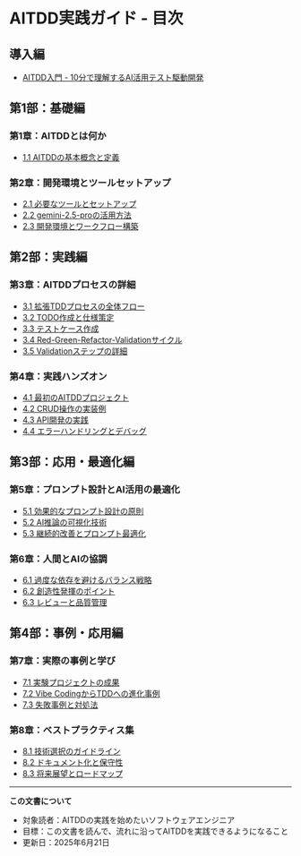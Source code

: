 # AITDD実践ガイド - 目次

## 導入編
- [AITDD入門 - 10分で理解するAI活用テスト駆動開発](./aitdd-getting-started.md)

## 第1部：基礎編

### 第1章：AITDDとは何か
- [1.1 AITDDの基本概念と定義](./01-fundamentals/01-aitdd-definition.md)

### 第2章：開発環境とツールセットアップ
- [2.1 必要なツールとセットアップ](./02-environment/01-tools-setup.md)
 - [2.2 gemini-2.5-proの活用方法](./02-environment/02-usage.md)
- [2.3 開発環境とワークフロー構築](./02-environment/03-workflow-setup.md)

## 第2部：実践編

### 第3章：AITDDプロセスの詳細
- [3.1 拡張TDDプロセスの全体フロー](./03-process/01-extended-tdd-flow.md)
- [3.2 TODO作成と仕様策定](./03-process/02-todo-and-specification.md)
- [3.3 テストケース作成](./03-process/03-test-case-creation.md)
- [3.4 Red-Green-Refactor-Validationサイクル](./03-process/04-rgr-validation-cycle.md)
- [3.5 Validationステップの詳細](./03-process/05-validation-details.md)

### 第4章：実践ハンズオン
- [4.1 最初のAITDDプロジェクト](./04-hands-on/01-first-project.md)
- [4.2 CRUD操作の実装例](./04-hands-on/02-crud-example.md)
- [4.3 API開発の実践](./04-hands-on/03-api-development.md)
- [4.4 エラーハンドリングとデバッグ](./04-hands-on/04-error-handling.md)

## 第3部：応用・最適化編

### 第5章：プロンプト設計とAI活用の最適化
- [5.1 効果的なプロンプト設計の原則](./05-optimization/01-prompt-design.md)
- [5.2 AI推論の可視化技術](./05-optimization/02-ai-inference-visualization.md)
- [5.3 継続的改善とプロンプト最適化](./05-optimization/03-continuous-improvement.md)

### 第6章：人間とAIの協調
- [6.1 過度な依存を避けるバランス戦略](./06-collaboration/01-balance-strategy.md)
- [6.2 創造性発揮のポイント](./06-collaboration/02-creativity-points.md)
- [6.3 レビューと品質管理](./06-collaboration/03-review-quality.md)

## 第4部：事例・応用編

### 第7章：実際の事例と学び
- [7.1 実験プロジェクトの成果](./07-case-studies/01-experimental-results.md)
- [7.2 Vibe CodingからTDDへの進化事例](./07-case-studies/02-evolution-case.md)
- [7.3 失敗事例と対処法](./07-case-studies/03-failure-cases.md)

### 第8章：ベストプラクティス集
- [8.1 技術選択のガイドライン](./08-best-practices/01-tech-selection.md)
- [8.2 ドキュメント化と保守性](./08-best-practices/02-documentation.md)
- [8.3 将来展望とロードマップ](./08-best-practices/03-future-vision.md)

---

**この文書について**
- 対象読者：AITDDの実践を始めたいソフトウェアエンジニア
- 目標：この文書を読んで、流れに沿ってAITDDを実践できるようになること
- 更新日：2025年6月21日